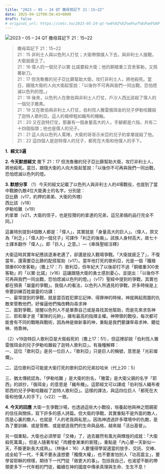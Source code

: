 ```yaml
---
title: "2023 – 05 – 24 QT 撒母耳記下 21：15~22"
date: 2025-04-12T00:56:43+0800
draft: false
# original_url: https://cmtc.tw/2023-05-24-qt-%e6%92%92%e6%af%8d%e8%80%b3%e8%a8%98%e4%b8%8b-21%ef%bc%9a1522
---
```


![2023 – 05 – 24 QT 撒母耳記下 21：15\~22](/images/qt.jpg  "2023 – 05 – 24 QT 撒母耳記下 21：15\~22")

> 撒母耳記下 21：15\~22  
> 21：15 非利士人與以色列人打仗；大衛帶領僕人下去，與非利士人接戰，大衛就疲乏了。  
> 21：16 偉人的一個兒子以實‧比諾要殺大衛；他的銅槍重三百舍客勒，又佩著新刀。  
> 21：17 但洗魯雅的兒子亞比篩幫助大衛，攻打非利士人，將他殺死。當日，跟隨大衛的人向大衛起誓說：「以後你不可再與我們一同出戰，恐怕熄滅以色列的燈。」  
> 21：18 後來，以色列人在歌伯與非利士人打仗，戶沙人西比該殺了偉人的一個兒子撒弗。  
> 21：19 又在歌伯與非利士人打仗，伯利恆人雅雷俄珥金的兒子伊勒哈難殺了迦特人歌利亞。這人的槍桿粗如織布的機軸。  
> 21：20 又在迦特打仗，那裏有一個身量高大的人，手腳都是六指，共有二十四個指頭；他也是偉人的兒子。  
> 21：21 這人向以色列人罵陣，大衛的哥哥示米亞的兒子約拿單就殺了他。  
> 21：22 這四個人是迦特偉人的兒子，都死在大衛和他僕人的手下。

**1.  經文3遍**

**2. 今天默想經文**
撒下 21：17 但洗魯雅的兒子亞比篩幫助大衛，攻打非利士人，將他殺死。當日，跟隨大衛的人向大衛起誓說：「以後你不可再與我們一同出戰，恐怕熄滅以色列的燈。

**3. 默想分享**
（1）今天的經文記載了以色列人與非利士人的4場戰役，也提到了當中戰勝仇敵4位大能勇士的名字。分別是：  
亞比篩（v17，約押的弟弟、大衛的外甥）  
西比該（v18）  
伊勒哈難（v19）  
約拿單（v21，大衛的侄子，也是狡猾的約拿達的兄弟，這兄弟倆的品行完全不同。）

這裏特別提到4個敵人都是：「偉人」，其實就是「身量高大的巨人」。（偉人，原文為「利乏」；「偉人的一個兒子」可譯作「利乏的後裔」。該族人身材高大，故七十士譯本翻作「偉人」，即「巨人」之意。）—《串珠聖經注釋》

大衛這時其實年紀應該逐漸老邁了，卻還是投入戰場爭戰。「大衛就疲乏了」，不復當年，還需要亞比篩的配搭幫助（v17）。當年他打死的歌利亞，光是一個「鐵槍頭重600舍客勒」（撒上17：7）歌利亞，但年紀大了以後卻打不過「銅槍重300舍客勒」的「以實·比諾」（v16）這讓跟隨大衛的勇士感到憂心，並提出：「以後你不可再與我們一同出戰，恐怕熄滅以色列的燈。」（v17）聖經中提到的爭戰，其實也都在預表「屬靈的爭戰」。我個人的看法，以色列人所遇見的爭戰，許多時候是上帝要訓練百姓屬靈的功課：  
一、最常提到的爭戰，就是當百姓犯罪忘記神、得罪神的時候，神就興起周圍的仇敵來管教他們，好催逼他們悔改轉向尋求神  
二、面對爭戰，提醒以色列人不是單靠自己或是尋找其他幫助，而是先來求告神  
三、耶和華才是「軍隊的元帥」，擁有最高的指揮主權。神帶領的戰役，每次都可能會有不同的戰略與戰術，因為神是做新事的神，重點是我們要謙卑尋求神、聽從神、倚靠神。

（2）v19迦特巨人歌利亞是大衛殺死的（撒上17：51），但這裡卻說「伯利恆人雅雷俄珥金的兒子伊勒哈難殺了迦特人歌利亞」。有幾種解釋：  
一、這位「歌利亞」是另一位巨人，「歌利亞」只是巨人的稱號，意思是「光彩燦爛」。

二、這位歌利亞可能是大衛打死的歌利亞的兄弟拉哈米（代上20：5）

三、猶太傳統認為，「伊勒哈難 」是大衛的別名，「雅雷」是大衛父親的名字「耶西」的誤抄，「俄珥金」的意思是「織布機」。這節經文可以譯成「伯利恒人織布者耶西的兒子伊勒哈難殺了迦特人歌利亞」。這樣的譯法，與這四位巨人「都死在大衛和他僕人的手下」（v22）一致。

**4. 今天的回應**
大衛一生爭戰沙場，也透過這些大小戰役，培養起他與神之間親密的信任與關係，寫下許多的感人詩篇。但大衛的爭戰，其實重點不是外面的敵人，而是心裏的敵人，也就是「人的老我與私慾」。因為神透過許多環境中的仇敵，是為了要訓練、或是管教、或是塑造我們的生命與品格，越來越「活出基督」。

另一個重點，大衛也必須學習「交棒」了，過去雖然有風光與輝煌的成就：「大衛殺死萬萬」，但是人隨著年紀「肉體會漸漸的衰殘」，重點是「內心要一天新似一天，不斷更新長大成熟」。（林後4：16）人要懂得學習適當的放手、交託、交棒、成全給下一代，千萬不要永遠想要「獨攬大權」，也不要害怕別人「功高震主」，要學習耶穌的榜樣，期待下一代門徒「做更大的事」。包括我自己，也渴望不斷的帶領更多下一代年輕的門徒，繼續在神的國度中傳承真理與生命、生生不息！
